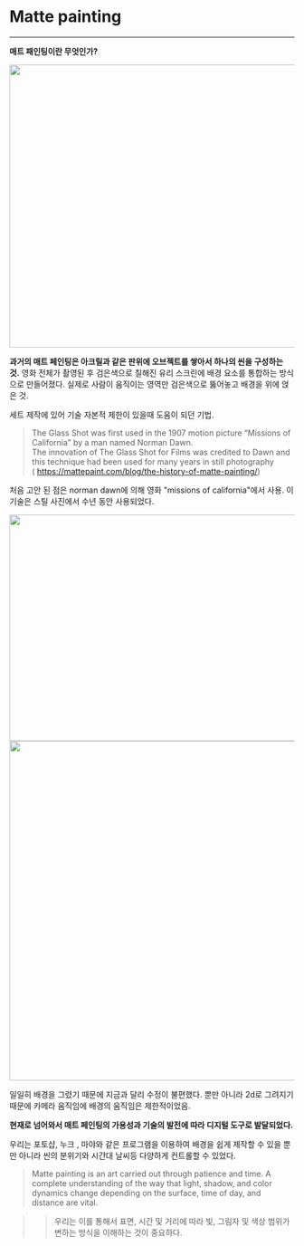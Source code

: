 # Matte painting
***  
**매트 패인팅이란 무엇인가?**  

<img src= "https://s3.amazonaws.com/rocketstockassets/uploads/Matte-Painting.jpg" width="800" height="500" >  

**과거의 매트 페인팅은 아크릴과 같은 판위에 오브젝트를 쌓아서 하나의 씬을 구성하는 것.** 
영화 전체가 촬영된 후 검은색으로 칠해진 유리 스크린에 배경 요소를 통합하는 방식으로 만들어졌다. 실제로 사람이 움직이는 영역만 검은색으로 뚫어놓고 배경을 위에 얹은 것. 

세트 제작에 있어 기술 자본적 제한이 있을때 도움이 되던 기법.   


> The Glass Shot was first used in the 1907 motion picture “Missions of California” by a man named Norman Dawn.  
 The innovation of The Glass Shot for Films was credited to Dawn and this technique had been used for many years in still photography  
( https://mattepaint.com/blog/the-history-of-matte-painting/)  

처음 고안 된 점은 norman dawn에 의해 영화 "missions of california"에서 사용. 이 기술은 스틸 사진에서 수년 동안 사용되었다. 


<img src= "https://assets.mattepaint.com/blog/2022/02/image%20(1)-b5266a.jpg" width="600" height="400" >  


<img src= "https://starwarsinterviews.com/wp-content/uploads/2022/03/Michael-Pangrazio.png" width="800" height="600" >

일일히 배경을 그렸기 때문에 지금과 달리 수정이 불편했다. 뿐만 아니라 2d로 그려지기 때문에 카메라 움직임에 배경의 움직임은 제한적이었음. 

**현재로 넘어와서 매트 페인팅의 가용성과 기술의 발전에 따라 디지털 도구로 발달되었다.** 

우리는 포토샵, 누크 , 마야와 같은 프로그램을 이용하여 배경을 쉽게 제작할 수 있을 뿐만 아니라 씬의 분위기와 시간대 날씨등 다양하게 컨트롤할 수 있었다.  

> Matte painting is an art carried out through patience and time.
A complete understanding of the way that light, shadow, and color dynamics change depending on the surface, time of day, and distance are vital.

>> 우리는 이를 통해서 표면, 시간 및 거리에 따라 빛, 그림자 및 색상 범위가 변하는 방식을 이해하는 것이 중요하다.
>>  

